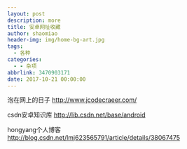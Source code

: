 ```yaml
---
layout: post
description: more
title: 安卓网址收藏
author: shaomiao
header-img: img/home-bg-art.jpg
tags:
  - 各种
categories:
  - - 杂项
abbrlink: 3470903171
date: 2017-10-21 00:00:00
---
```

泡在网上的日子 http://www.jcodecraeer.com/

csdn安卓知识库 http://lib.csdn.net/base/android

hongyang个人博客  http://blog.csdn.net/lmj623565791/article/details/38067475
